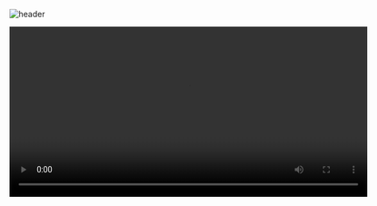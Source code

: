 ![header](https://capsule-render.vercel.app/api?type=waving&text=Frame%20Construction%20Instructions&animation=scaleIn&color=gradient&fontColor=000000&customColorList=6&height=150&fontSize=50&fontAlignY=35)
<p align="center">
  <video width="630" height="300" src=https://github.com/RHSMcLain/XV-Swarm-2024/assets/116665790/774e6d98-cd6f-4102-9103-9d345324ddc0></video/>
</p>
